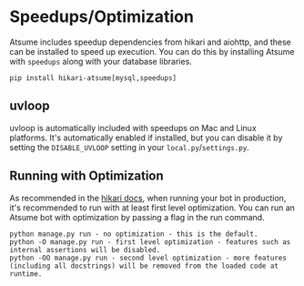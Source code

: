 # Speedups/Optimization

Atsume includes speedup dependencies from hikari and aiohttp, and these
can be installed to speed up execution. You can do this by installing 
Atsume with `speedups` along with your database libraries.

```shell
pip install hikari-atsume[mysql,speedups]
```

## uvloop

uvloop is automatically included with speedups on Mac and Linux platforms. It's automatically enabled if 
installed, but you can disable it by setting the `DISABLE_UVLOOP` setting in your `local.py`/`settings.py`.


## Running with Optimization

As recommended in the [hikari docs](https://github.com/hikari-py/hikari#python-optimization-flags), when running your 
bot in production, it's recommended to run with at least first level optimization. You can run an Atsume bot with 
optimization by passing a flag in the run command.

```shell
python manage.py run - no optimization - this is the default.
python -O manage.py run - first level optimization - features such as internal assertions will be disabled.
python -OO manage.py run - second level optimization - more features (including all docstrings) will be removed from the loaded code at runtime.
```

